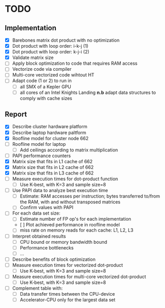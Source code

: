 # TODO

## Implementation
- [x] Barebones matrix dot product with no optimization
- [x] Dot product with loop order: i-k-j (1)
- [x] Dot product with loop order: k-j-i (2)
- [x] Validate matrix size
- [ ] Apply block optimization to code that requires RAM access
- [ ] Vectorize code via compiler 
- [ ] Multi-core vectorized code wihtout HT
- [ ] Adapt code (1 or 2) to run in
    - [ ] all SMX of a Kepler GPU
    - [ ] all cores of an Intel Knights Landing
    **n.b** adapt data structures to comply with cache sizes

## Report
- [x] Describe cluster hardware platform
- [x] Describe laptop hardware paltform
- [x] Roofline model for cluster node 662
- [ ] Roofline model for laptop
    - [ ] Add ceilings according to matrix multiplication
- [ ] PAPI performance counters
- [x] Matrix size that fits in L1 cache of 662
- [x] Matrix size that fits in L2 cache of 662
- [x] Matrix size that fits in L3 cache of 662
- [ ] Measure execution times for dot-product function
    - [ ] Use K-best, with K=3 and sample size=8
- [ ] Use PAPI data to analyze best execution time
    - [ ] Estimate: RAM accesses per instruction; bytes transferred to/from the RAM, with and without transposed matrices
    - [ ] Confirm values with PAPI
- [ ] For each data set size:
    - [ ] Estimate number of FP op's for each implementation
    - [ ] Plot achieved performance in roofline model
    - [ ] miss rate on memory reads for each cache: L1, L2, L3
- [ ] Interpret obtained results
    - [ ] CPU bound or memory bandwidth bound
    - [ ] Performance bottlenecks
    - [ ] ...
- [ ] Describe benefits of block optimization
- [ ] Measure execution times for vectorized dot-product
    - [ ] Use K-best, with K=3 and sample size=8
- [ ] Measure execution times for multi-core vectorized dot-product
    - [ ] Use K-best, with K=3 and sample size=8
- [ ] Complement table with:
    - [ ] Data transfer times between the CPU-device 
    - [ ] Accelerator-CPU
    only for the largest data set
